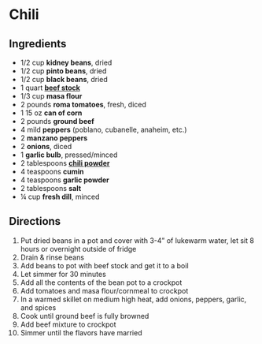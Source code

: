 # Chili

## Ingredients

- 1/2 cup **kidney beans**, dried
- 1/2 cup **pinto beans**, dried
- 1/2 cup **black beans**, dried
- 1 quart [**beef stock**](Ingredients\Stock.md)
- 1/3 cup **masa flour**
- 2 pounds **roma tomatoes**, fresh, diced
- 1 15 oz **can of corn**
- 2 pounds **ground beef**
- 4 mild **peppers** (poblano, cubanelle, anaheim, etc.)
- 2 **manzano peppers**
- 2 **onions**, diced
- 1 **garlic bulb**, pressed/minced
- 2 tablespoons [**chili powder**](Seasonings\Chili%20Powder.md)
- 4 teaspoons **cumin**
- 4 teaspoons **garlic powder**
- 2 tablespoons **salt**
- ¼ cup **fresh dill**, minced

## Directions

1. Put dried beans in a pot and cover with 3-4” of lukewarm water, let sit 8 hours or overnight outside of fridge
1. Drain & rinse beans
1. Add beans to pot with beef stock and get it to a boil
1. Let simmer for 30 minutes
1. Add all the contents of the bean pot to a crockpot
1. Add tomatoes and masa flour/cornmeal to crockpot
1. In a warmed skillet on medium high heat, add onions, peppers, garlic, and spices
1. Cook until ground beef is fully browned
1. Add beef mixture to crockpot
1. Simmer until the flavors have married
